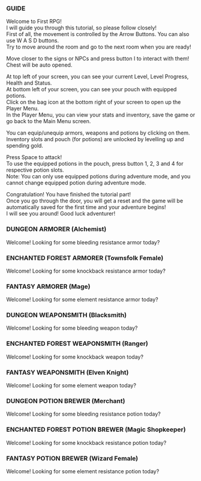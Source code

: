 ### GUIDE
Welcome to First RPG!  
I will guide you through this tutorial, so please follow closely!  
First of all, the movement is controlled by the Arrow Buttons. You can also use W A S D buttons.  
Try to move around the room and go to the next room when you are ready!  

Move closer to the signs or NPCs and press button I to interact with them!  
Chest will be auto opened.

At top left of your screen, you can see your current Level, Level Progress, Health and Status.  
At bottom left of your screen, you can see your pouch with equipped potions.  
Click on the bag icon at the bottom right of your screen to open up the Player Menu.  
In the Player Menu, you can view your stats and inventory, save the game or go back to the Main Menu screen.  

You can equip/unequip armors, weapons and potions by clicking on them.  
Inventory slots and pouch (for potions) are unlocked by levelling up and spending gold.  

Press Space to attack!  
To use the equipped potions in the pouch, press button 1, 2, 3 and 4 for respective potion slots.  
Note: You can only use equipped potions during adventure mode, and you cannot change equipped potion during adventure mode.  

Congratulation! You have finished the tutorial part!  
Once you go through the door, you will get a reset and the game will be automatically saved for the first time and your adventure begins!  
I will see you around! Good luck adventurer!  

### DUNGEON ARMORER (Alchemist)
Welcome! Looking for some bleeding resistance armor today?

### ENCHANTED FOREST ARMORER (Townsfolk Female)
Welcome! Looking for some knockback resistance armor today?

### FANTASY ARMORER (Mage)
Welcome! Looking for some element resistance armor today?

### DUNGEON WEAPONSMITH (Blacksmith)
Welcome! Looking for some bleeding weapon today?

### ENCHANTED FOREST WEAPONSMITH (Ranger)
Welcome! Looking for some knockback weapon today?

### FANTASY WEAPONSMITH (Elven Knight)
Welcome! Looking for some element weapon today?

### DUNGEON POTION BREWER (Merchant)
Welcome! Looking for some bleeding resistance potion today?

### ENCHANTED FOREST POTION BREWER (Magic Shopkeeper)
Welcome! Looking for some knockback resistance potion today?

### FANTASY POTION BREWER (Wizard Female)
Welcome! Looking for some element resistance potion today?
